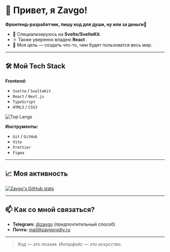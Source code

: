 # 👋 Привет, я Zavgo!

**Фронтенд-разработчик, пишу код для души, ну или за деньги🤑**

*   🚀 Специализируюсь на **Svelte/SvelteKit**.
*   ⚛️ Также уверенно владею **React** .
*   🎯 Моя цель — создать что-то, чем будет пользоватся весь мир.

---

## 🛠 Мой Tech Stack

**Frontend:**
*   `Svelte` / `SvelteKit`
*   `React` / `Next.js`
*   `TypeScript`
*   `HTML5` / `CSS3`

  ![Top Langs](https://github-readme-stats.vercel.app/api/top-langs/?Zavgoyt=anuraghazra&stats_format=bytes)

**Инструменты:**
*   `Git` / `GitHub`
*   `Vite`
*   `Prettier`
*   `Figma`

---

## 📈 Моя активность

[![Zavgo's GitHub stats](https://github-readme-stats.vercel.app/api?username=Zavgoyt&show_icons=true&theme=radical)](https://github.com/YOUR_USERNAME)


---


## 📫 Как со мной связаться?

*   **Telegram:** [@zavgo](https://t.me/zavgoyt) (предпочтительный способ)
*   **Почта:** [mail@zavgorodiy.ru](mailto:mail@zavgorodiy.ru)

---

> *Код — это поэзия. Интерфейс — это искусство.*
